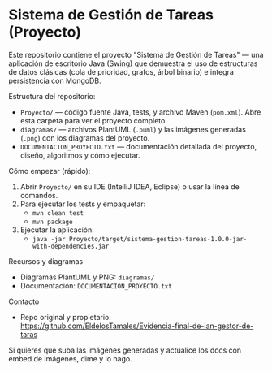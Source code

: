 # Sistema de Gestión de Tareas (Proyecto)

Este repositorio contiene el proyecto "Sistema de Gestión de Tareas" — una aplicación de escritorio Java (Swing) que demuestra el uso de estructuras de datos clásicas (cola de prioridad, grafos, árbol binario) e integra persistencia con MongoDB.

Estructura del repositorio:
- `Proyecto/` — código fuente Java, tests, y archivo Maven (`pom.xml`). Abre esta carpeta para ver el proyecto completo.
- `diagramas/` — archivos PlantUML (`.puml`) y las imágenes generadas (`.png`) con los diagramas del proyecto.
- `DOCUMENTACION_PROYECTO.txt` — documentación detallada del proyecto, diseño, algoritmos y cómo ejecutar.

Cómo empezar (rápido):
1. Abrir `Proyecto/` en su IDE (IntelliJ IDEA, Eclipse) o usar la línea de comandos.
2. Para ejecutar los tests y empaquetar:
   - `mvn clean test`
   - `mvn package`
3. Ejecutar la aplicación:
   - `java -jar Proyecto/target/sistema-gestion-tareas-1.0.0-jar-with-dependencies.jar`

Recursos y diagramas
- Diagramas PlantUML y PNG: `diagramas/`
- Documentación: `DOCUMENTACION_PROYECTO.txt`

Contacto
- Repo original y propietario: https://github.com/EldelosTamales/Evidencia-final-de-ian-gestor-de-taras

Si quieres que suba las imágenes generadas y actualice los docs con embed de imágenes, dime y lo hago.
